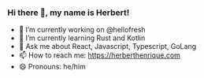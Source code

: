 ### Hi there 👋, my name is Herbert!

- 🔭 I’m currently working on @hellofresh
- 🌱 I’m currently learning Rust and Kotlin
- 💬 Ask me about React, Javascript, Typescript, GoLang
- 📫 How to reach me: https://herberthenrique.com
- 😄 Pronouns: he/him
